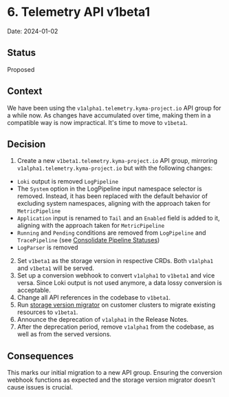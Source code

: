 # 6. Telemetry API v1beta1

Date: 2024-01-02

## Status

Proposed

## Context

We have been using the `v1alpha1.telemetry.kyma-project.io` API group for a while now.
As changes have accumulated over time, making them in a compatible way is now impractical.
It's time to move to `v1beta1`.

## Decision

1. Create a new `v1beta1.telemetry.kyma-project.io` API group, mirroring `v1alpha1.telemetry.kyma-project.io` but with the following changes:
* `Loki` output is removed `LogPipeline`
* The `System` option in the LogPipeline input namespace selector is removed. Instead, it has been replaced with the default behavior of excluding system namespaces, aligning with the approach taken for `MetricPipeline`
* `Application` input is renamed to `Tail` and an `Enabled` field is added to it, aligning with the approach taken for `MetricPipeline`
* `Running` and `Pending` conditions are removed from `LogPipeline` and `TracePipeline` (see [Consolidate Pipeline Statuses](./004-consolidate-pipeline-statuses.md))
* `LogParser` is removed

2. Set `v1beta1` as the storage version in respective CRDs. Both `v1alpha1` and `v1beta1` will be served.
3. Set up a conversion webhook to convert `v1alpha1` to `v1beta1` and vice versa. Since Loki output is not used anymore, a data lossy conversion is acceptable.
4. Change all API references in the codebase to `v1beta1`.
5. Run [storage version migrator](https://github.com/kubernetes-sigs/kube-storage-version-migrator) on customer clusters to migrate existing resources to `v1beta1`.
6. Announce the deprecation of `v1alpha1` in the Release Notes.
7. After the deprecation period, remove `v1alpha1` from the codebase, as well as from the served versions.

## Consequences

This marks our initial migration to a new API group. Ensuring the conversion webhook functions as expected and the storage version migrator doesn't cause issues is crucial.
